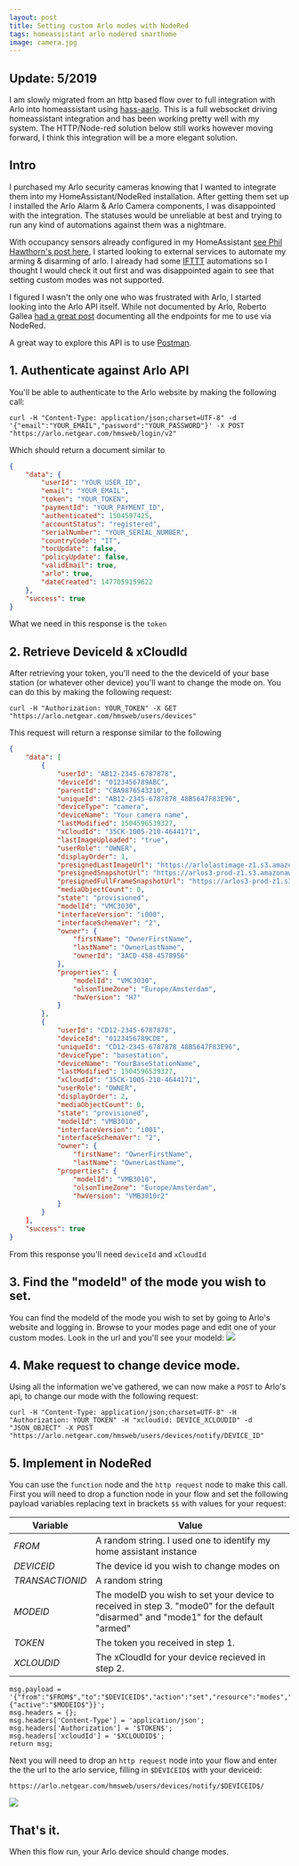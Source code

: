 ```yaml
---
layout: post
title: Setting custom Arlo modes with NodeRed
tags: homeassistant arlo nodered smarthome
image: camera.jpg
---
```


## Update: 5/2019
I am slowly migrated from an http based flow over to full integration with Arlo into homeassistant using [hass-aarlo](https://github.com/twrecked/hass-aarlo). This is a full websocket driving homeassistant integration and has been working pretty well with my system. The HTTP/Node-red solution below still works however moving forward, I think this integration will be a more elegant solution.

## Intro
I purchased my Arlo security cameras knowing that I wanted to integrate them into my HomeAssistant/NodeRed installation. After getting them set up I installed the Arlo Alarm
& Arlo Camera components, I was disappointed with the integration. The statuses would be unreliable at best and trying to run any kind of automations against them was a nightmare.


With occupancy sensors already configured in my HomeAssistant [see Phil Hawthorn's post here](https://philhawthorne.com/making-home-assistants-presence-detection-not-so-binary/), I started looking 
to external services to automate my arming & disarming of arlo. I already had some [IFTTT](https://ifttt.com) automations so I thought I would check it out first and was disappointed again to see
that setting custom modes was not supported.

I figured I wasn't the only one who was frustrated with Arlo, I started looking into the Arlo API itself. While not documented by Arlo, Roberto Gallea [had a great post](https://www.robertogallea.com/blog/netgear-arlo-api) documenting all the endpoints
for me to use via NodeRed. 

A great way to explore this API is to use [Postman](https://www.getpostman.com/).

## 1. Authenticate against Arlo API
You'll be able to authenticate to the Arlo website by making the following call:
```
curl -H "Content-Type: application/json;charset=UTF-8" -d '{"email":"YOUR_EMAIL","password":"YOUR_PASSWORD"}' -X POST "https://arlo.netgear.com/hmsweb/login/v2"
```
Which should return a document similar to 

```json
{
    "data": {
        "userId": "YOUR_USER_ID",
        "email": "YOUR_EMAIL",
        "token": "YOUR_TOKEN",
        "paymentId": "YOUR_PAYMENT_ID",
        "authenticated": 1504597425,
        "accountStatus": "registered",
        "serialNumber": "YOUR_SERIAL_NUMBER",
        "countryCode": "IT",
        "tocUpdate": false,
        "policyUpdate": false,
        "validEmail": true,
        "arlo": true,
        "dateCreated": 1477059159622
    },
    "success": true
}
```

What we need in this response is the `token`

## 2. Retrieve DeviceId & xCloudId
After retrieving your token, you'll need to the the deviceId of your base station (or whatever other device) you'll want to change the mode on. You can do this by making the following request:
```
curl -H "Authorization: YOUR_TOKEN" -X GET "https://arlo.netgear.com/hmsweb/users/devices"
```

This request will return a response similar to the following

```json
{
    "data": [
        {
            "userId": "AB12-2345-6787878",
            "deviceId": "0123456789ABC",
            "parentId": "CBA9876543210",
            "uniqueId": "AB12-2345-6787878_48B5647F83E96",
            "deviceType": "camera",
            "deviceName": "Your camera name",
            "lastModified": 1504596539327,
            "xCloudId": "35CK-1005-210-4644171",
            "lastImageUploaded": "true",
            "userRole": "OWNER",
            "displayOrder": 1,
            "presignedLastImageUrl": "https://arlolastimage-z1.s3.amazonaws.com/......./....",
            "presignedSnapshotUrl": "https://arlos3-prod-z1.s3.amazonaws.com/.../.....",
            "presignedFullFrameSnapshotUrl": "https://arlos3-prod-z1.s3.amazonaws.com/..../.....",
            "mediaObjectCount": 0,
            "state": "provisioned",
            "modelId": "VMC3030",
            "interfaceVersion": "i000",
            "interfaceSchemaVer": "2",
            "owner": {
                "firstName": "OwnerFirstName",
                "lastName": "OwnerLastName",
                "ownerId": "3ACD-458-4578956"
            },
            "properties": {
                "modelId": "VMC3030",
                "olsonTimeZone": "Europe/Amsterdam",
                "hwVersion": "H7"
            }
        },        
        {
            "userId": "CD12-2345-6787878",
            "deviceId": "0123456789CDE",
            "uniqueId": "CD12-2345-6787878_48B5647F83E96",
            "deviceType": "basestation",
            "deviceName": "YourBaseStationName",
            "lastModified": 1504596539327,
            "xCloudId": "35CK-1005-210-4644171",
            "userRole": "OWNER",
            "displayOrder": 2,
            "mediaObjectCount": 0,
            "state": "provisioned",
            "modelId": "VMB3010",
            "interfaceVersion": "i001",
            "interfaceSchemaVer": "2",
            "owner": {
                "firstName": "OwnerFirstName",
                "lastName": "OwnerLastName",
            "properties": {
                "modelId": "VMB3010",
                "olsonTimeZone": "Europe/Amsterdam",
                "hwVersion": "VMB3010r2"
            }
        }
    ],
    "success": true
}
```    

From this response you'll need `deviceId` and `xCloudId`


## 3. Find the "modeId" of the mode you wish to set.
You can find the modeId of the mode you wish to set by going to Arlo's website and logging in. Browse to your modes page and edit one of your custom modes. Look in the url and you'll see your modeId:
<img src="https://i.imgur.com/b8ubLBN.jpg" class='img-fluid'>

## 4. Make request to change device mode.

Using all the information we've gathered, we can now make a `POST` to Arlo's api, to change our mode with the following request:
```
curl -H "Content-Type: application/json;charset=UTF-8" -H "Authorization: YOUR_TOKEN" -H "xcloudid: DEVICE_XCLOUDID" -d "JSON_OBJECT" -X POST "https://arlo.netgear.com/hmsweb/users/devices/notify/DEVICE_ID"
```

## 5. Implement in NodeRed
You can use the `function` node and the `http request` node to make this call.
First you will need to drop a function node in your flow and set the following payload variables replacing text in brackets `$$` with values for your request:


Variable | Value
--- | ---
$FROM$ | A random string. I used one to identify my home assistant instance
$DEVICEID$ | The device id you wish to change modes on
$TRANSACTIONID$ | A random string
$MODEID$ | The modeID you wish to set your device to received in step 3. "mode0" for the default "disarmed" and "mode1" for the default "armed"
$TOKEN$ | The token you received in step 1.
$XCLOUDID$ | The xCloudId for your device recieved in step 2.



```
msg.payload = '{"from":"$FROM$","to":"$DEVICEID$","action":"set","resource":"modes","transId":"$TRANSACTIONID$","publishResponse":true,"properties": {"active":"$MODEID$"}}';
msg.headers = {};
msg.headers['Content-Type'] = 'application/json';
msg.headers['Authorization'] = '$TOKEN$';
msg.headers['xcloudId'] = '$XCLOUDID$';
return msg;
```

Next you will need to drop an `http request` node into your flow and enter the the url to the arlo service, filling in `$DEVICEID$` with your deviceid:
```
https://arlo.netgear.com/hmsweb/users/devices/notify/$DEVICEID$/
```

<img src="https://i.imgur.com/S6Iv03b.jpg" class='img-fluid'>

## That's it.

When this flow run, your Arlo device should change modes.
